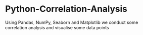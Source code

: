 # Python-Correlation-Analysis
Using Pandas, NumPy, Seaborn and Matplotlib we conduct some correlation analysis and visualise some data points
